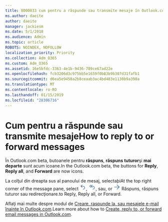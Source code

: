 ```yaml
---
title: 8000033 cum pentru a răspunde sau transmite mesaje în Outlook.com beta
ms.author: daeite
author: daeite
manager: jackiesm
ms.date: 5/1/2018
ms.audience: Admin
ms.topic: article
ROBOTS: NOINDEX, NOFOLLOW
localization_priority: Priority
ms.collection: Adm_O365
ms.custom: Adm_O365
ms.assetid: 16e5bfdc-3363-4e1b-9436-789ce67ad22e
ms.openlocfilehash: fcb3206d3c975bb5e1659f0b83b9b307d31fafb1
ms.sourcegitcommit: d6ea5e9458a2b8ceaab3ac4bd483e1130b9a398a
ms.translationtype: MT
ms.contentlocale: ro-RO
ms.lasthandoff: 01/15/2019
ms.locfileid: "28306716"
---
```

# <a name="how-to-reply-to-or-forward-messages"></a><span data-ttu-id="d33e4-102">Cum pentru a răspunde sau transmite mesaje</span><span class="sxs-lookup"><span data-stu-id="d33e4-102">How to reply to or forward messages</span></span>

<span data-ttu-id="d33e4-103">În Outlook.com beta, butoanele pentru **răspuns**, **răspuns tuturor**şi **mai departe** sunt acum icoane.</span><span class="sxs-lookup"><span data-stu-id="d33e4-103">In the Outlook.com beta, the buttons for **Reply**, **Reply all**, and **Forward** are now icons.</span></span> 
  
<span data-ttu-id="d33e4-104">La colţul din dreapta sus al panoului de mesaj, selectaþi</span><span class="sxs-lookup"><span data-stu-id="d33e4-104">At the top right corner of the message pane, select</span></span> ![Răspuns](media/08ad5200-369a-4a2f-bef5-ebdcbef5545f.png)<span data-ttu-id="d33e4-106">,</span><span class="sxs-lookup"><span data-stu-id="d33e4-106"></span></span> ![Răspuns tuturor](media/be5f41a1-dbea-471f-ba5d-7be4256922d2.png)<span data-ttu-id="d33e4-108">, sau</span><span class="sxs-lookup"><span data-stu-id="d33e4-108">, or</span></span> ![Redirecționarea](media/29fd06ec-1642-40d1-8faa-ec437ef156fc.png) <span data-ttu-id="d33e4-110">Răspuns, răspuns tuturor sau redirecţionare.</span><span class="sxs-lookup"><span data-stu-id="d33e4-110">to Reply, Reply all, or Forward.</span></span> 
  
<span data-ttu-id="d33e4-111">Aflaţi mai multe despre modul de [Creare, raspunde la, sau mesajele e-mail înainte în Outlook.com](https://go.microsoft.com/fwlink/p/?linkid=873141).</span><span class="sxs-lookup"><span data-stu-id="d33e4-111">Learn more about how to [Create, reply to, or forward email messages in Outlook.com](https://go.microsoft.com/fwlink/p/?linkid=873141).</span></span>
  


